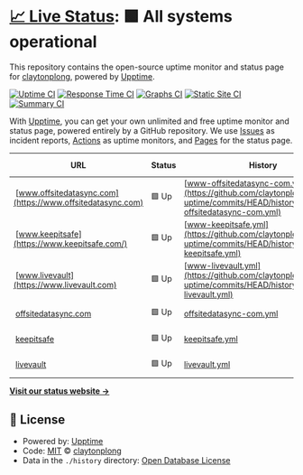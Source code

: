 # [📈 Live Status](https://uptime.clong.us): <!--live status--> **🟩 All systems operational**

This repository contains the open-source uptime monitor and status page for [claytonplong](https://uptime.clong.us), powered by [Upptime](https://github.com/upptime/upptime).

[![Uptime CI](https://github.com/claytonplong/backup-uptime/workflows/Uptime%20CI/badge.svg)](https://github.com/claytonplong/backup-uptime/actions?query=workflow%3A%22Uptime+CI%22)
[![Response Time CI](https://github.com/claytonplong/backup-uptime/workflows/Response%20Time%20CI/badge.svg)](https://github.com/claytonplong/backup-uptime/actions?query=workflow%3A%22Response+Time+CI%22)
[![Graphs CI](https://github.com/claytonplong/backup-uptime/workflows/Graphs%20CI/badge.svg)](https://github.com/claytonplong/backup-uptime/actions?query=workflow%3A%22Graphs+CI%22)
[![Static Site CI](https://github.com/claytonplong/backup-uptime/workflows/Static%20Site%20CI/badge.svg)](https://github.com/claytonplong/backup-uptime/actions?query=workflow%3A%22Static+Site+CI%22)
[![Summary CI](https://github.com/claytonplong/backup-uptime/workflows/Summary%20CI/badge.svg)](https://github.com/claytonplong/backup-uptime/actions?query=workflow%3A%22Summary+CI%22)

With [Upptime](https://upptime.js.org), you can get your own unlimited and free uptime monitor and status page, powered entirely by a GitHub repository. We use [Issues](https://github.com/claytonplong/backup-uptime/issues) as incident reports, [Actions](https://github.com/claytonplong/backup-uptime/actions) as uptime monitors, and [Pages](https://uptime.clong.us) for the status page.

<!--start: status pages-->
<!-- This summary is generated by Upptime (https://github.com/upptime/upptime) -->
<!-- Do not edit this manually, your changes will be overwritten -->
<!-- prettier-ignore -->
| URL | Status | History | Response Time | Uptime |
| --- | ------ | ------- | ------------- | ------ |
| <img alt="" src="https://favicons.githubusercontent.com/www.offsitedatasync.com" height="13"> [www.offsitedatasync.com](https://www.offsitedatasync.com) | 🟩 Up | [www-offsitedatasync-com.yml](https://github.com/claytonplong/backup-uptime/commits/HEAD/history/www-offsitedatasync-com.yml) | <details><summary><img alt="Response time graph" src="./graphs/www-offsitedatasync-com/response-time-week.png" height="20"> 1868ms</summary><br><a href="https://uptime.clong.us/history/www-offsitedatasync-com"><img alt="Response time 1082" src="https://img.shields.io/endpoint?url=https%3A%2F%2Fraw.githubusercontent.com%2Fclaytonplong%2Fbackup-uptime%2FHEAD%2Fapi%2Fwww-offsitedatasync-com%2Fresponse-time.json"></a><br><a href="https://uptime.clong.us/history/www-offsitedatasync-com"><img alt="24-hour response time 2204" src="https://img.shields.io/endpoint?url=https%3A%2F%2Fraw.githubusercontent.com%2Fclaytonplong%2Fbackup-uptime%2FHEAD%2Fapi%2Fwww-offsitedatasync-com%2Fresponse-time-day.json"></a><br><a href="https://uptime.clong.us/history/www-offsitedatasync-com"><img alt="7-day response time 1868" src="https://img.shields.io/endpoint?url=https%3A%2F%2Fraw.githubusercontent.com%2Fclaytonplong%2Fbackup-uptime%2FHEAD%2Fapi%2Fwww-offsitedatasync-com%2Fresponse-time-week.json"></a><br><a href="https://uptime.clong.us/history/www-offsitedatasync-com"><img alt="30-day response time 2750" src="https://img.shields.io/endpoint?url=https%3A%2F%2Fraw.githubusercontent.com%2Fclaytonplong%2Fbackup-uptime%2FHEAD%2Fapi%2Fwww-offsitedatasync-com%2Fresponse-time-month.json"></a><br><a href="https://uptime.clong.us/history/www-offsitedatasync-com"><img alt="1-year response time 1082" src="https://img.shields.io/endpoint?url=https%3A%2F%2Fraw.githubusercontent.com%2Fclaytonplong%2Fbackup-uptime%2FHEAD%2Fapi%2Fwww-offsitedatasync-com%2Fresponse-time-year.json"></a></details> | <details><summary><a href="https://uptime.clong.us/history/www-offsitedatasync-com">100.00%</a></summary><a href="https://uptime.clong.us/history/www-offsitedatasync-com"><img alt="All-time uptime 99.94%" src="https://img.shields.io/endpoint?url=https%3A%2F%2Fraw.githubusercontent.com%2Fclaytonplong%2Fbackup-uptime%2FHEAD%2Fapi%2Fwww-offsitedatasync-com%2Fuptime.json"></a><br><a href="https://uptime.clong.us/history/www-offsitedatasync-com"><img alt="24-hour uptime 100.00%" src="https://img.shields.io/endpoint?url=https%3A%2F%2Fraw.githubusercontent.com%2Fclaytonplong%2Fbackup-uptime%2FHEAD%2Fapi%2Fwww-offsitedatasync-com%2Fuptime-day.json"></a><br><a href="https://uptime.clong.us/history/www-offsitedatasync-com"><img alt="7-day uptime 100.00%" src="https://img.shields.io/endpoint?url=https%3A%2F%2Fraw.githubusercontent.com%2Fclaytonplong%2Fbackup-uptime%2FHEAD%2Fapi%2Fwww-offsitedatasync-com%2Fuptime-week.json"></a><br><a href="https://uptime.clong.us/history/www-offsitedatasync-com"><img alt="30-day uptime 99.94%" src="https://img.shields.io/endpoint?url=https%3A%2F%2Fraw.githubusercontent.com%2Fclaytonplong%2Fbackup-uptime%2FHEAD%2Fapi%2Fwww-offsitedatasync-com%2Fuptime-month.json"></a><br><a href="https://uptime.clong.us/history/www-offsitedatasync-com"><img alt="1-year uptime 99.94%" src="https://img.shields.io/endpoint?url=https%3A%2F%2Fraw.githubusercontent.com%2Fclaytonplong%2Fbackup-uptime%2FHEAD%2Fapi%2Fwww-offsitedatasync-com%2Fuptime-year.json"></a></details>
| <img alt="" src="https://favicons.githubusercontent.com/www.keepitsafe.com" height="13"> [www.keepitsafe](https://www.keepitsafe.com/) | 🟩 Up | [www-keepitsafe.yml](https://github.com/claytonplong/backup-uptime/commits/HEAD/history/www-keepitsafe.yml) | <details><summary><img alt="Response time graph" src="./graphs/www-keepitsafe/response-time-week.png" height="20"> 562ms</summary><br><a href="https://uptime.clong.us/history/www-keepitsafe"><img alt="Response time 609" src="https://img.shields.io/endpoint?url=https%3A%2F%2Fraw.githubusercontent.com%2Fclaytonplong%2Fbackup-uptime%2FHEAD%2Fapi%2Fwww-keepitsafe%2Fresponse-time.json"></a><br><a href="https://uptime.clong.us/history/www-keepitsafe"><img alt="24-hour response time 1119" src="https://img.shields.io/endpoint?url=https%3A%2F%2Fraw.githubusercontent.com%2Fclaytonplong%2Fbackup-uptime%2FHEAD%2Fapi%2Fwww-keepitsafe%2Fresponse-time-day.json"></a><br><a href="https://uptime.clong.us/history/www-keepitsafe"><img alt="7-day response time 562" src="https://img.shields.io/endpoint?url=https%3A%2F%2Fraw.githubusercontent.com%2Fclaytonplong%2Fbackup-uptime%2FHEAD%2Fapi%2Fwww-keepitsafe%2Fresponse-time-week.json"></a><br><a href="https://uptime.clong.us/history/www-keepitsafe"><img alt="30-day response time 557" src="https://img.shields.io/endpoint?url=https%3A%2F%2Fraw.githubusercontent.com%2Fclaytonplong%2Fbackup-uptime%2FHEAD%2Fapi%2Fwww-keepitsafe%2Fresponse-time-month.json"></a><br><a href="https://uptime.clong.us/history/www-keepitsafe"><img alt="1-year response time 609" src="https://img.shields.io/endpoint?url=https%3A%2F%2Fraw.githubusercontent.com%2Fclaytonplong%2Fbackup-uptime%2FHEAD%2Fapi%2Fwww-keepitsafe%2Fresponse-time-year.json"></a></details> | <details><summary><a href="https://uptime.clong.us/history/www-keepitsafe">100.00%</a></summary><a href="https://uptime.clong.us/history/www-keepitsafe"><img alt="All-time uptime 100.00%" src="https://img.shields.io/endpoint?url=https%3A%2F%2Fraw.githubusercontent.com%2Fclaytonplong%2Fbackup-uptime%2FHEAD%2Fapi%2Fwww-keepitsafe%2Fuptime.json"></a><br><a href="https://uptime.clong.us/history/www-keepitsafe"><img alt="24-hour uptime 100.00%" src="https://img.shields.io/endpoint?url=https%3A%2F%2Fraw.githubusercontent.com%2Fclaytonplong%2Fbackup-uptime%2FHEAD%2Fapi%2Fwww-keepitsafe%2Fuptime-day.json"></a><br><a href="https://uptime.clong.us/history/www-keepitsafe"><img alt="7-day uptime 100.00%" src="https://img.shields.io/endpoint?url=https%3A%2F%2Fraw.githubusercontent.com%2Fclaytonplong%2Fbackup-uptime%2FHEAD%2Fapi%2Fwww-keepitsafe%2Fuptime-week.json"></a><br><a href="https://uptime.clong.us/history/www-keepitsafe"><img alt="30-day uptime 100.00%" src="https://img.shields.io/endpoint?url=https%3A%2F%2Fraw.githubusercontent.com%2Fclaytonplong%2Fbackup-uptime%2FHEAD%2Fapi%2Fwww-keepitsafe%2Fuptime-month.json"></a><br><a href="https://uptime.clong.us/history/www-keepitsafe"><img alt="1-year uptime 100.00%" src="https://img.shields.io/endpoint?url=https%3A%2F%2Fraw.githubusercontent.com%2Fclaytonplong%2Fbackup-uptime%2FHEAD%2Fapi%2Fwww-keepitsafe%2Fuptime-year.json"></a></details>
| <img alt="" src="https://favicons.githubusercontent.com/www.livevault.com" height="13"> [www.livevault](https://www.livevault.com) | 🟩 Up | [www-livevault.yml](https://github.com/claytonplong/backup-uptime/commits/HEAD/history/www-livevault.yml) | <details><summary><img alt="Response time graph" src="./graphs/www-livevault/response-time-week.png" height="20"> 342ms</summary><br><a href="https://uptime.clong.us/history/www-livevault"><img alt="Response time 1080" src="https://img.shields.io/endpoint?url=https%3A%2F%2Fraw.githubusercontent.com%2Fclaytonplong%2Fbackup-uptime%2FHEAD%2Fapi%2Fwww-livevault%2Fresponse-time.json"></a><br><a href="https://uptime.clong.us/history/www-livevault"><img alt="24-hour response time 273" src="https://img.shields.io/endpoint?url=https%3A%2F%2Fraw.githubusercontent.com%2Fclaytonplong%2Fbackup-uptime%2FHEAD%2Fapi%2Fwww-livevault%2Fresponse-time-day.json"></a><br><a href="https://uptime.clong.us/history/www-livevault"><img alt="7-day response time 342" src="https://img.shields.io/endpoint?url=https%3A%2F%2Fraw.githubusercontent.com%2Fclaytonplong%2Fbackup-uptime%2FHEAD%2Fapi%2Fwww-livevault%2Fresponse-time-week.json"></a><br><a href="https://uptime.clong.us/history/www-livevault"><img alt="30-day response time 315" src="https://img.shields.io/endpoint?url=https%3A%2F%2Fraw.githubusercontent.com%2Fclaytonplong%2Fbackup-uptime%2FHEAD%2Fapi%2Fwww-livevault%2Fresponse-time-month.json"></a><br><a href="https://uptime.clong.us/history/www-livevault"><img alt="1-year response time 1080" src="https://img.shields.io/endpoint?url=https%3A%2F%2Fraw.githubusercontent.com%2Fclaytonplong%2Fbackup-uptime%2FHEAD%2Fapi%2Fwww-livevault%2Fresponse-time-year.json"></a></details> | <details><summary><a href="https://uptime.clong.us/history/www-livevault">100.00%</a></summary><a href="https://uptime.clong.us/history/www-livevault"><img alt="All-time uptime 99.95%" src="https://img.shields.io/endpoint?url=https%3A%2F%2Fraw.githubusercontent.com%2Fclaytonplong%2Fbackup-uptime%2FHEAD%2Fapi%2Fwww-livevault%2Fuptime.json"></a><br><a href="https://uptime.clong.us/history/www-livevault"><img alt="24-hour uptime 100.00%" src="https://img.shields.io/endpoint?url=https%3A%2F%2Fraw.githubusercontent.com%2Fclaytonplong%2Fbackup-uptime%2FHEAD%2Fapi%2Fwww-livevault%2Fuptime-day.json"></a><br><a href="https://uptime.clong.us/history/www-livevault"><img alt="7-day uptime 100.00%" src="https://img.shields.io/endpoint?url=https%3A%2F%2Fraw.githubusercontent.com%2Fclaytonplong%2Fbackup-uptime%2FHEAD%2Fapi%2Fwww-livevault%2Fuptime-week.json"></a><br><a href="https://uptime.clong.us/history/www-livevault"><img alt="30-day uptime 99.91%" src="https://img.shields.io/endpoint?url=https%3A%2F%2Fraw.githubusercontent.com%2Fclaytonplong%2Fbackup-uptime%2FHEAD%2Fapi%2Fwww-livevault%2Fuptime-month.json"></a><br><a href="https://uptime.clong.us/history/www-livevault"><img alt="1-year uptime 99.95%" src="https://img.shields.io/endpoint?url=https%3A%2F%2Fraw.githubusercontent.com%2Fclaytonplong%2Fbackup-uptime%2FHEAD%2Fapi%2Fwww-livevault%2Fuptime-year.json"></a></details>
| <img alt="" src="https://favicons.githubusercontent.com/offsitedatasync.com" height="13"> [offsitedatasync.com](https://offsitedatasync.com) | 🟩 Up | [offsitedatasync-com.yml](https://github.com/claytonplong/backup-uptime/commits/HEAD/history/offsitedatasync-com.yml) | <details><summary><img alt="Response time graph" src="./graphs/offsitedatasync-com/response-time-week.png" height="20"> 1351ms</summary><br><a href="https://uptime.clong.us/history/offsitedatasync-com"><img alt="Response time 945" src="https://img.shields.io/endpoint?url=https%3A%2F%2Fraw.githubusercontent.com%2Fclaytonplong%2Fbackup-uptime%2FHEAD%2Fapi%2Foffsitedatasync-com%2Fresponse-time.json"></a><br><a href="https://uptime.clong.us/history/offsitedatasync-com"><img alt="24-hour response time 1629" src="https://img.shields.io/endpoint?url=https%3A%2F%2Fraw.githubusercontent.com%2Fclaytonplong%2Fbackup-uptime%2FHEAD%2Fapi%2Foffsitedatasync-com%2Fresponse-time-day.json"></a><br><a href="https://uptime.clong.us/history/offsitedatasync-com"><img alt="7-day response time 1351" src="https://img.shields.io/endpoint?url=https%3A%2F%2Fraw.githubusercontent.com%2Fclaytonplong%2Fbackup-uptime%2FHEAD%2Fapi%2Foffsitedatasync-com%2Fresponse-time-week.json"></a><br><a href="https://uptime.clong.us/history/offsitedatasync-com"><img alt="30-day response time 1531" src="https://img.shields.io/endpoint?url=https%3A%2F%2Fraw.githubusercontent.com%2Fclaytonplong%2Fbackup-uptime%2FHEAD%2Fapi%2Foffsitedatasync-com%2Fresponse-time-month.json"></a><br><a href="https://uptime.clong.us/history/offsitedatasync-com"><img alt="1-year response time 945" src="https://img.shields.io/endpoint?url=https%3A%2F%2Fraw.githubusercontent.com%2Fclaytonplong%2Fbackup-uptime%2FHEAD%2Fapi%2Foffsitedatasync-com%2Fresponse-time-year.json"></a></details> | <details><summary><a href="https://uptime.clong.us/history/offsitedatasync-com">100.00%</a></summary><a href="https://uptime.clong.us/history/offsitedatasync-com"><img alt="All-time uptime 69.37%" src="https://img.shields.io/endpoint?url=https%3A%2F%2Fraw.githubusercontent.com%2Fclaytonplong%2Fbackup-uptime%2FHEAD%2Fapi%2Foffsitedatasync-com%2Fuptime.json"></a><br><a href="https://uptime.clong.us/history/offsitedatasync-com"><img alt="24-hour uptime 100.00%" src="https://img.shields.io/endpoint?url=https%3A%2F%2Fraw.githubusercontent.com%2Fclaytonplong%2Fbackup-uptime%2FHEAD%2Fapi%2Foffsitedatasync-com%2Fuptime-day.json"></a><br><a href="https://uptime.clong.us/history/offsitedatasync-com"><img alt="7-day uptime 100.00%" src="https://img.shields.io/endpoint?url=https%3A%2F%2Fraw.githubusercontent.com%2Fclaytonplong%2Fbackup-uptime%2FHEAD%2Fapi%2Foffsitedatasync-com%2Fuptime-week.json"></a><br><a href="https://uptime.clong.us/history/offsitedatasync-com"><img alt="30-day uptime 100.00%" src="https://img.shields.io/endpoint?url=https%3A%2F%2Fraw.githubusercontent.com%2Fclaytonplong%2Fbackup-uptime%2FHEAD%2Fapi%2Foffsitedatasync-com%2Fuptime-month.json"></a><br><a href="https://uptime.clong.us/history/offsitedatasync-com"><img alt="1-year uptime 69.37%" src="https://img.shields.io/endpoint?url=https%3A%2F%2Fraw.githubusercontent.com%2Fclaytonplong%2Fbackup-uptime%2FHEAD%2Fapi%2Foffsitedatasync-com%2Fuptime-year.json"></a></details>
| <img alt="" src="https://favicons.githubusercontent.com/keepitsafe.com" height="13"> [keepitsafe](https://keepitsafe.com/) | 🟩 Up | [keepitsafe.yml](https://github.com/claytonplong/backup-uptime/commits/HEAD/history/keepitsafe.yml) | <details><summary><img alt="Response time graph" src="./graphs/keepitsafe/response-time-week.png" height="20"> 475ms</summary><br><a href="https://uptime.clong.us/history/keepitsafe"><img alt="Response time 448" src="https://img.shields.io/endpoint?url=https%3A%2F%2Fraw.githubusercontent.com%2Fclaytonplong%2Fbackup-uptime%2FHEAD%2Fapi%2Fkeepitsafe%2Fresponse-time.json"></a><br><a href="https://uptime.clong.us/history/keepitsafe"><img alt="24-hour response time 408" src="https://img.shields.io/endpoint?url=https%3A%2F%2Fraw.githubusercontent.com%2Fclaytonplong%2Fbackup-uptime%2FHEAD%2Fapi%2Fkeepitsafe%2Fresponse-time-day.json"></a><br><a href="https://uptime.clong.us/history/keepitsafe"><img alt="7-day response time 475" src="https://img.shields.io/endpoint?url=https%3A%2F%2Fraw.githubusercontent.com%2Fclaytonplong%2Fbackup-uptime%2FHEAD%2Fapi%2Fkeepitsafe%2Fresponse-time-week.json"></a><br><a href="https://uptime.clong.us/history/keepitsafe"><img alt="30-day response time 523" src="https://img.shields.io/endpoint?url=https%3A%2F%2Fraw.githubusercontent.com%2Fclaytonplong%2Fbackup-uptime%2FHEAD%2Fapi%2Fkeepitsafe%2Fresponse-time-month.json"></a><br><a href="https://uptime.clong.us/history/keepitsafe"><img alt="1-year response time 448" src="https://img.shields.io/endpoint?url=https%3A%2F%2Fraw.githubusercontent.com%2Fclaytonplong%2Fbackup-uptime%2FHEAD%2Fapi%2Fkeepitsafe%2Fresponse-time-year.json"></a></details> | <details><summary><a href="https://uptime.clong.us/history/keepitsafe">100.00%</a></summary><a href="https://uptime.clong.us/history/keepitsafe"><img alt="All-time uptime 94.94%" src="https://img.shields.io/endpoint?url=https%3A%2F%2Fraw.githubusercontent.com%2Fclaytonplong%2Fbackup-uptime%2FHEAD%2Fapi%2Fkeepitsafe%2Fuptime.json"></a><br><a href="https://uptime.clong.us/history/keepitsafe"><img alt="24-hour uptime 100.00%" src="https://img.shields.io/endpoint?url=https%3A%2F%2Fraw.githubusercontent.com%2Fclaytonplong%2Fbackup-uptime%2FHEAD%2Fapi%2Fkeepitsafe%2Fuptime-day.json"></a><br><a href="https://uptime.clong.us/history/keepitsafe"><img alt="7-day uptime 100.00%" src="https://img.shields.io/endpoint?url=https%3A%2F%2Fraw.githubusercontent.com%2Fclaytonplong%2Fbackup-uptime%2FHEAD%2Fapi%2Fkeepitsafe%2Fuptime-week.json"></a><br><a href="https://uptime.clong.us/history/keepitsafe"><img alt="30-day uptime 100.00%" src="https://img.shields.io/endpoint?url=https%3A%2F%2Fraw.githubusercontent.com%2Fclaytonplong%2Fbackup-uptime%2FHEAD%2Fapi%2Fkeepitsafe%2Fuptime-month.json"></a><br><a href="https://uptime.clong.us/history/keepitsafe"><img alt="1-year uptime 94.94%" src="https://img.shields.io/endpoint?url=https%3A%2F%2Fraw.githubusercontent.com%2Fclaytonplong%2Fbackup-uptime%2FHEAD%2Fapi%2Fkeepitsafe%2Fuptime-year.json"></a></details>
| <img alt="" src="https://favicons.githubusercontent.com/livevault.com" height="13"> [livevault](https://livevault.com) | 🟩 Up | [livevault.yml](https://github.com/claytonplong/backup-uptime/commits/HEAD/history/livevault.yml) | <details><summary><img alt="Response time graph" src="./graphs/livevault/response-time-week.png" height="20"> 467ms</summary><br><a href="https://uptime.clong.us/history/livevault"><img alt="Response time 592" src="https://img.shields.io/endpoint?url=https%3A%2F%2Fraw.githubusercontent.com%2Fclaytonplong%2Fbackup-uptime%2FHEAD%2Fapi%2Flivevault%2Fresponse-time.json"></a><br><a href="https://uptime.clong.us/history/livevault"><img alt="24-hour response time 480" src="https://img.shields.io/endpoint?url=https%3A%2F%2Fraw.githubusercontent.com%2Fclaytonplong%2Fbackup-uptime%2FHEAD%2Fapi%2Flivevault%2Fresponse-time-day.json"></a><br><a href="https://uptime.clong.us/history/livevault"><img alt="7-day response time 467" src="https://img.shields.io/endpoint?url=https%3A%2F%2Fraw.githubusercontent.com%2Fclaytonplong%2Fbackup-uptime%2FHEAD%2Fapi%2Flivevault%2Fresponse-time-week.json"></a><br><a href="https://uptime.clong.us/history/livevault"><img alt="30-day response time 468" src="https://img.shields.io/endpoint?url=https%3A%2F%2Fraw.githubusercontent.com%2Fclaytonplong%2Fbackup-uptime%2FHEAD%2Fapi%2Flivevault%2Fresponse-time-month.json"></a><br><a href="https://uptime.clong.us/history/livevault"><img alt="1-year response time 592" src="https://img.shields.io/endpoint?url=https%3A%2F%2Fraw.githubusercontent.com%2Fclaytonplong%2Fbackup-uptime%2FHEAD%2Fapi%2Flivevault%2Fresponse-time-year.json"></a></details> | <details><summary><a href="https://uptime.clong.us/history/livevault">51.56%</a></summary><a href="https://uptime.clong.us/history/livevault"><img alt="All-time uptime 98.67%" src="https://img.shields.io/endpoint?url=https%3A%2F%2Fraw.githubusercontent.com%2Fclaytonplong%2Fbackup-uptime%2FHEAD%2Fapi%2Flivevault%2Fuptime.json"></a><br><a href="https://uptime.clong.us/history/livevault"><img alt="24-hour uptime 48.18%" src="https://img.shields.io/endpoint?url=https%3A%2F%2Fraw.githubusercontent.com%2Fclaytonplong%2Fbackup-uptime%2FHEAD%2Fapi%2Flivevault%2Fuptime-day.json"></a><br><a href="https://uptime.clong.us/history/livevault"><img alt="7-day uptime 51.56%" src="https://img.shields.io/endpoint?url=https%3A%2F%2Fraw.githubusercontent.com%2Fclaytonplong%2Fbackup-uptime%2FHEAD%2Fapi%2Flivevault%2Fuptime-week.json"></a><br><a href="https://uptime.clong.us/history/livevault"><img alt="30-day uptime 87.97%" src="https://img.shields.io/endpoint?url=https%3A%2F%2Fraw.githubusercontent.com%2Fclaytonplong%2Fbackup-uptime%2FHEAD%2Fapi%2Flivevault%2Fuptime-month.json"></a><br><a href="https://uptime.clong.us/history/livevault"><img alt="1-year uptime 98.67%" src="https://img.shields.io/endpoint?url=https%3A%2F%2Fraw.githubusercontent.com%2Fclaytonplong%2Fbackup-uptime%2FHEAD%2Fapi%2Flivevault%2Fuptime-year.json"></a></details>

<!--end: status pages-->

[**Visit our status website →**](https://uptime.clong.us)

## 📄 License

- Powered by: [Upptime](https://github.com/upptime/upptime)
- Code: [MIT](./LICENSE) © [claytonplong](https://uptime.clong.us)
- Data in the `./history` directory: [Open Database License](https://opendatacommons.org/licenses/odbl/1-0/)

